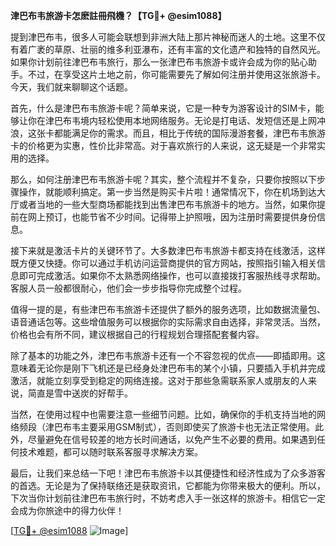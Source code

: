 **津巴布韦旅游卡怎麽註冊飛機？【TG💪+ @esim1088】**

提到津巴布韦，很多人可能会联想到非洲大陆上那片神秘而迷人的土地。这里不仅有着广袤的草原、壮丽的维多利亚瀑布，还有丰富的文化遗产和独特的自然风光。如果你计划前往津巴布韦旅行，那么一张津巴布韦旅游卡或许会成为你的贴心助手。不过，在享受这片土地之前，你可能需要先了解如何注册并使用这张旅游卡。今天，我们就来聊聊这个话题。

首先，什么是津巴布韦旅游卡呢？简单来说，它是一种专为游客设计的SIM卡，能够让你在津巴布韦境内轻松使用本地网络服务。无论是打电话、发短信还是上网冲浪，这张卡都能满足你的需求。而且，相比于传统的国际漫游套餐，津巴布韦旅游卡的价格更为实惠，性价比非常高。对于喜欢旅行的人来说，这无疑是一个非常实用的选择。

那么，如何注册津巴布韦旅游卡呢？其实，整个流程并不复杂，只要你按照以下步骤操作，就能顺利搞定。第一步当然是购买卡片啦！通常情况下，你在机场到达大厅或者当地的一些大型商场都能找到出售津巴布韦旅游卡的地方。当然，如果你提前在网上预订，也能节省不少时间。记得带上护照哦，因为注册时需要提供身份信息。

接下来就是激活卡片的关键环节了。大多数津巴布韦旅游卡都支持在线激活，这样既方便又快捷。你可以通过手机访问运营商提供的官方网站，按照指引输入相关信息即可完成激活。如果你不太熟悉网络操作，也可以直接拨打客服热线寻求帮助。客服人员一般都很耐心，他们会一步步指导你完成整个过程。

值得一提的是，有些津巴布韦旅游卡还提供了额外的服务选项，比如数据流量包、语音通话包等。这些增值服务可以根据你的实际需求自由选择，非常灵活。当然，价格也会有所不同，建议根据自己的行程规划合理搭配套餐内容。

除了基本的功能之外，津巴布韦旅游卡还有一个不容忽视的优点——即插即用。这意味着无论你是刚下飞机还是已经身处津巴布韦的某个小镇，只要插入手机并完成激活，就能立刻享受到稳定的网络连接。这对于那些急需联系家人或朋友的人来说，简直是雪中送炭的好帮手。

当然，在使用过程中也需要注意一些细节问题。比如，确保你的手机支持当地的网络频段（津巴布韦主要采用GSM制式），否则即使买了旅游卡也无法正常使用。此外，尽量避免在信号较差的地方长时间通话，以免产生不必要的费用。如果遇到任何技术难题，都可以随时联系客服寻求解决方案。

最后，让我们来总结一下吧！津巴布韦旅游卡以其便捷性和经济性成为了众多游客的首选。无论是为了保持联络还是获取资讯，它都能为你带来极大的便利。所以，下次当你计划前往津巴布韦旅行时，不妨考虑入手一张这样的旅游卡。相信它一定会成为你旅途中的得力伙伴！

[[TG💪+ @esim1088](https://t.me/s/esim1088) ![Image](https://i.postimg.cc/4NQfJmqS/Snipaste-2025-05-13-00-14-12.png)]